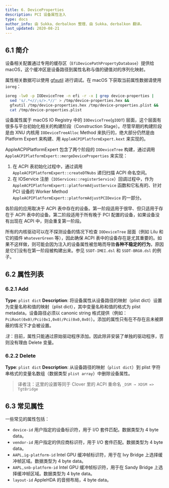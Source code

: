 ```yaml
---
title: 6. DeviceProperties
description: PCI 设备属性注入
type: docs
author_info: 由 Sukka、derbalkon 整理、由 Sukka、derbalkon 翻译。
last_updated: 2020-08-21
---
```


## 6.1 简介

设备相关配置通过专用的缓存区（`EfiDevicePathPropertyDatabase`）提供给 macOS，这个缓冲区是设备路径到属性名称与值的键值对的序列化映射。

属性相关数据可以使用 [gfxutil](https://github.com/acidanthera/gfxutil) 进行调试。在 macOS 下获取当前属性数据请使用 `ioreg`：

```bash
ioreg -lw0 -p IODeviceTree -n efi -r -x | grep device-properties |
  sed 's/.*<//;s/>.*//' > /tmp/device-properties.hex &&
  gfxutil /tmp/device-properties.hex /tmp/device-properties.plist &&
  cat /tmp/device-properties.plist
```

设备属性属于 macOS IO Registry 中的 `IODeviceTree`(`gIODT`) 层面，这个层面有很多与平台初始化相关的构建阶段（Construction Stage）。尽管早期的构建阶段是由 XNU 内核用 `IODeviceTreeAlloc` Method 来执行的，绝大部分仍然是由 Platform Expert 来构建、用 `AppleACPIPlatformExpert.kext` 来实现的。

AppleACPIPlatformExpert 包含了两个阶段的 `IODeviceTree` 构建，通过调用`AppleACPIPlatformExpert::mergeDeviceProperties` 来实现：

1. 在 ACPI 表初始化过程中，通过调用 `AppleACPIPlatformExpert::createDTNubs` 递归扫描 ACPI 命名空间。
2. 在 IOService 注册（`IOServices::registerService`）回调过程中，作为 `AppleACPIPlatformExpert::platformAdjustService` 函数和它私有的、针对 PCI 设备的 Worker Method `AppleACPIPlatformExpert::platformAdjustPCIDevice` 的一部分。

各阶段的应用取决于 ACPI 表中存在的设备。第一阶段适用于很早、但只适用于存在于 ACPI 表中的设备。第二阶段适用于所有晚于 PCI 配置的设备，如果设备没有出现在 ACPI 中，则会重复第一阶段。

所有的内核驱动可以在不探测设备的情况下检查 `IODeviceTree` 层面（例如 Lilu 和它的插件 `WhateverGreen` 等），因此确保 ACPI 表中的设备存在是尤其重要的。如果不这样做，则可能会因为注入的设备属性被忽略而导致**各种不稳定的行为**，原因是它们没有在第一阶段被构建出来。参见 `SSDT-IMEI.dsl` 和 `SSDT-BRG0.dsl` 的例子。

## 6.2 属性列表

### 6.2.1 Add

**Type**: `plist dict`
**Description**: 将设备属性从设备路径的映射（plist dict）设置为变量名称和值的映射（plist dict），其中变量名称和值的格式为 plist metadata。设备路径必须以 canonic string 格式提供（例如： `PciRoot(0x0)/Pci(0x1,0x0)/Pci(0x0,0x0)`）。添加的属性只有在不存在且未被屏蔽的情况下才会被设置。

*注*：目前，属性只能通过原始驱动程序添加。因此除非安装了单独的驱动程序，否则没有理由 Delete 变量。

### 6.2.2 Delete

**Type**: `plist dict`
**Description**: 从设备路径的映射（`plist dict`）到 plist 字符串格式的变量名数组（数据类型 `plist array`）中删除设备属性。

> 译者注：这里的设置等同于 Clover 里的 ACPI 重命名 `_DSM → XDSM => TgtBridge`

## 6.3 常见属性

一些常见的属性包括：

- `device-id`
  用户指定的设备标识符，用于 I/O 套件匹配。数据类型为 4 byte data。
- `vendor-id`
  用户指定的供应商标识符，用于 I/O 套件匹配。数据类型为 4 byte data。
- `AAPL,ig-platform-id`
  Intel GPU 缓冲帧标识符，用于在 Ivy Bridge 上选择缓冲帧区域。数据类型为 4 byte data。
- `AAPL,snb-platform-id`
  Intel GPU 缓冲帧标识符，用于在 Sandy Bridge 上选择缓冲帧区域。数据类型为 4 byte data。
- `layout-id`
  AppleHDA 的音频布局，4 byte data。
